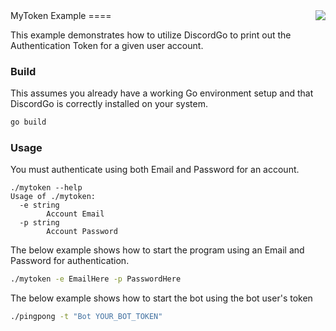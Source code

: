 <img align="right" src="http://bwmarrin.github.io/discordgo/img/discordgo.png">
MyToken Example
====

This example demonstrates how to utilize DiscordGo to print out the
Authentication Token for a given user account.

### Build

This assumes you already have a working Go environment setup and that
DiscordGo is correctly installed on your system.

```sh
go build
```

### Usage

You must authenticate using both Email and Password for an account.

```
./mytoken --help
Usage of ./mytoken:
  -e string
        Account Email
  -p string
        Account Password
```

The below example shows how to start the program using an Email and Password for
authentication.

```sh
./mytoken -e EmailHere -p PasswordHere
```

The below example shows how to start the bot using the bot user's token

```sh
./pingpong -t "Bot YOUR_BOT_TOKEN"
```
